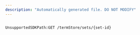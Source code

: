 ```yaml
---
description: "Automatically generated file. DO NOT MODIFY"
---
```


```powershellv2

UnsupportedSDKPath:GET /termStore/sets/{set-id}

```
